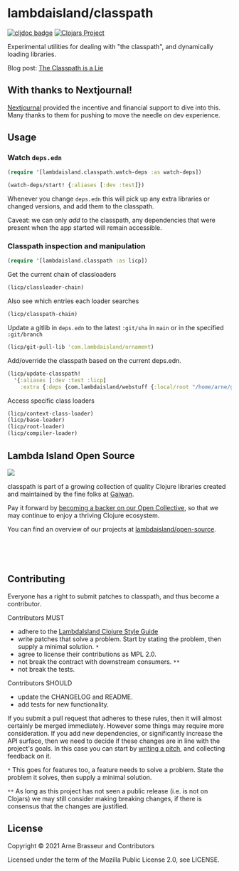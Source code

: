 # lambdaisland/classpath

<!-- badges -->
[![cljdoc badge](https://cljdoc.org/badge/com.lambdaisland/classpath)](https://cljdoc.org/d/com.lambdaisland/classpath) [![Clojars Project](https://img.shields.io/clojars/v/com.lambdaisland/classpath.svg)](https://clojars.org/com.lambdaisland/classpath)
<!-- /badges -->

Experimental utilities for dealing with "the classpath", and dynamically loading libraries.

Blog post: [The Classpath is a Lie](https://lambdaisland.com/blog/2021-08-25-classpath-is-a-lie)

## With thanks to Nextjournal!

[Nextjournal](https://nextjournal.com/) provided the incentive and financial
support to dive into this. Many thanks to them for pushing to move the needle on
dev experience.

## Usage

### Watch `deps.edn`

```clojure
(require '[lambdaisland.classpath.watch-deps :as watch-deps])

(watch-deps/start! {:aliases [:dev :test]})
```

Whenever you change `deps.edn` this will pick up any extra libraries or changed
versions, and add them to the classpath.

Caveat: we can only *add* to the classpath, any dependencies that were present
when the app started will remain accessible.

### Classpath inspection and manipulation

```clojure
(require '[lambdaisland.classpath :as licp])
```

Get the current chain of classloaders

```clojure
(licp/classloader-chain)
```

Also see which entries each loader searches

```clojure
(licp/classpath-chain)
```

Update a gitlib in `deps.edn` to the latest `:git/sha` in `main` or in the specified `:git/branch`

```clojure
(licp/git-pull-lib 'com.lambdaisland/ornament)
```

Add/override the classpath based on the current deps.edn.

```clojure
(licp/update-classpath!
  '{:aliases [:dev :test :licp]
    :extra {:deps {com.lambdaisland/webstuff {:local/root "/home/arne/github/lambdaisland/webstuff"}}}})
```

Access specific class loaders

```clojure
(licp/context-class-loader)
(licp/base-loader)
(licp/root-loader)
(licp/compiler-loader)
```

<!-- opencollective -->
## Lambda Island Open Source

<img align="left" src="https://github.com/lambdaisland/open-source/raw/master/artwork/lighthouse_readme.png">

&nbsp;

classpath is part of a growing collection of quality Clojure libraries created and maintained
by the fine folks at [Gaiwan](https://gaiwan.co).

Pay it forward by [becoming a backer on our Open Collective](http://opencollective.com/lambda-island),
so that we may continue to enjoy a thriving Clojure ecosystem.

You can find an overview of our projects at [lambdaisland/open-source](https://github.com/lambdaisland/open-source).

&nbsp;

&nbsp;
<!-- /opencollective -->

<!-- contributing -->
## Contributing

Everyone has a right to submit patches to classpath, and thus become a contributor.

Contributors MUST

- adhere to the [LambdaIsland Clojure Style Guide](https://nextjournal.com/lambdaisland/clojure-style-guide)
- write patches that solve a problem. Start by stating the problem, then supply a minimal solution. `*`
- agree to license their contributions as MPL 2.0.
- not break the contract with downstream consumers. `**`
- not break the tests.

Contributors SHOULD

- update the CHANGELOG and README.
- add tests for new functionality.

If you submit a pull request that adheres to these rules, then it will almost
certainly be merged immediately. However some things may require more
consideration. If you add new dependencies, or significantly increase the API
surface, then we need to decide if these changes are in line with the project's
goals. In this case you can start by [writing a pitch](https://nextjournal.com/lambdaisland/pitch-template),
and collecting feedback on it.

`*` This goes for features too, a feature needs to solve a problem. State the problem it solves, then supply a minimal solution.

`**` As long as this project has not seen a public release (i.e. is not on Clojars)
we may still consider making breaking changes, if there is consensus that the
changes are justified.
<!-- /contributing -->

<!-- license -->
## License

Copyright &copy; 2021 Arne Brasseur and Contributors

Licensed under the term of the Mozilla Public License 2.0, see LICENSE.
<!-- /license -->
